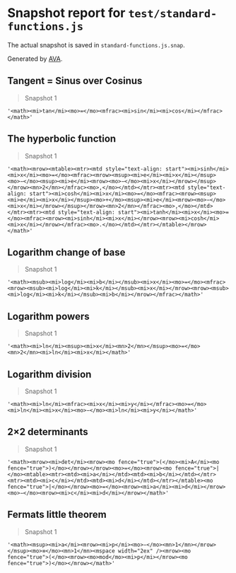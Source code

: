 # Snapshot report for `test/standard-functions.js`

The actual snapshot is saved in `standard-functions.js.snap`.

Generated by [AVA](https://avajs.dev).

## Tangent = Sinus over Cosinus

> Snapshot 1

    '<math><mi>tan</mi><mo>=</mo><mfrac><mi>sin</mi><mi>cos</mi></mfrac></math>'

## The hyperbolic function

> Snapshot 1

    '<math><mrow><mtable><mtr><mtd style="text-align: start"><mi>sinh</mi><mi>x</mi><mo>=</mo><mfrac><mrow><msup><mi>e</mi><mi>x</mi></msup><mo>−</mo><msup><mi>e</mi><mrow><mo>−</mo><mi>x</mi></mrow></msup></mrow><mn>2</mn></mfrac><mo>,</mo></mtd></mtr><mtr><mtd style="text-align: start"><mi>cosh</mi><mi>x</mi><mo>=</mo><mfrac><mrow><msup><mi>e</mi><mi>x</mi></msup><mo>+</mo><msup><mi>e</mi><mrow><mo>−</mo><mi>x</mi></mrow></msup></mrow><mn>2</mn></mfrac><mo>,</mo></mtd></mtr><mtr><mtd style="text-align: start"><mi>tanh</mi><mi>x</mi><mo>=</mo><mfrac><mrow><mi>sinh</mi><mi>x</mi></mrow><mrow><mi>cosh</mi><mi>x</mi></mrow></mfrac><mo>.</mo></mtd></mtr></mtable></mrow></math>'

## Logarithm change of base

> Snapshot 1

    '<math><msub><mi>log</mi><mi>b</mi></msub><mi>x</mi><mo>=</mo><mfrac><mrow><msub><mi>log</mi><mi>k</mi></msub><mi>x</mi></mrow><mrow><msub><mi>log</mi><mi>k</mi></msub><mi>b</mi></mrow></mfrac></math>'

## Logarithm powers

> Snapshot 1

    '<math><mi>ln</mi><msup><mi>x</mi><mn>2</mn></msup><mo>=</mo><mn>2</mn><mi>ln</mi><mi>x</mi></math>'

## Logarithm division

> Snapshot 1

    '<math><mi>ln</mi><mfrac><mi>x</mi><mi>y</mi></mfrac><mo>=</mo><mi>ln</mi><mi>x</mi><mo>−</mo><mi>ln</mi><mi>y</mi></math>'

## 2×2 determinants

> Snapshot 1

    '<math><mrow><mi>det</mi><mrow><mo fence="true">(</mo><mi>A</mi><mo fence="true">)</mo></mrow></mrow><mo>=</mo><mrow><mo fence="true">|</mo><mtable><mtr><mtd><mi>a</mi></mtd><mtd><mi>b</mi></mtd></mtr><mtr><mtd><mi>c</mi></mtd><mtd><mi>d</mi></mtd></mtr></mtable><mo fence="true">|</mo></mrow><mo>=</mo><mrow><mi>a</mi><mi>d</mi></mrow><mo>−</mo><mrow><mi>c</mi><mi>d</mi></mrow></math>'

## Fermats little theorem

> Snapshot 1

    '<math><msup><mi>a</mi><mrow><mi>p</mi><mo>−</mo><mn>1</mn></mrow></msup><mo>≡</mo><mn>1</mn><mspace width="2ex" /><mrow><mo fence="true">(</mo><mrow><mo>mod</mo><mi>p</mi></mrow><mo fence="true">)</mo></mrow></math>'
